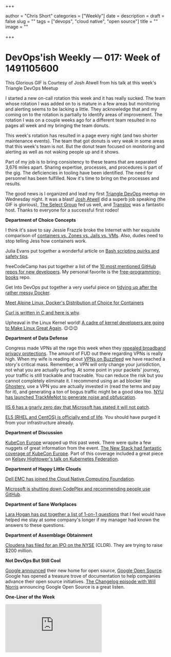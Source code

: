 +++

author = "Chris Short"
categories = ["Weekly"]
date = 
description = 
draft = false
slug = ""
tags = ["devops", "cloud native", "open source"]
title = ""
image = ""

+++

# DevOps'ish Weekly — 017: Week of 1491105600

This Glorious GIF is Courtesy of Josh Atwell from his talk at this week's Triangle DevOps Meetup

I started a new on-call rotation this week and it has really sucked. The team whose rotation I was added on to is mature in a few areas but monitoring and alerting seems to be lacking a little. They acknowledge that and my coming on to the rotation is partially to identify areas of improvement. The rotation I was on a couple weeks ago for a different team resulted in no pages all week and my bringing the team donuts.

This week's rotation has resulted in a page every night (and two shorter maintenance events). The team that got donuts is very weak in some areas that this week's team is not. But the donut team focused on monitoring and alerting as well as not waking people up and it shows.

Part of my job is to bring consistency to these teams that are separated 3,676 miles apart. Sharing expertise, processes, and procedures is part of the gig. The deficiencies in tooling have been identified. The need for personnel has been fulfilled. Now it's time to bring on the processes and results.

The good news is I organized and lead my first [Triangle DevOps](https://tridevops.com) meetup on Wednesday night. It was a blast! [Josh Atwell](https://twitter.com/Josh_Atwell) did a superb job speaking (the GIF is glorious), [The Select Group](http://www.selectgroup.com/) fed us well, and [Transloc](http://transloc.com/) was a fantastic host. Thanks to everyone for a successful first rodeo!

**Department of Choice Concepts**

I think it's save to say Jessie Frazzle broke the Internet with her exquisite comparison of [containers vs. Zones vs. Jails vs. VMs](https://blog.jessfraz.com/post/containers-zones-jails-vms/). Also, dudes need to stop telling Jess how containers work.

Julia Evans put together a wonderful article on [Bash scripting quirks and safety tips](http://jvns.ca/blog/2017/03/26/bash-quirks/).

freeCodeCamp has put together a list of the [10 most mentioned GitHub repos for new developers](https://medium.freecodecamp.com/the-10-github-repos-people-mention-the-most-in-freecodecamps-main-chat-room-189750600fa4). My personal favorite is the [free-programming-books](https://github.com/vhf/free-programming-books) repo.

Get Into DevOps put together a very useful piece on [tidying up after the rather messy Docker](https://getintodevops.com/blog/keeping-the-whale-happy-how-to-clean-up-after-docker).

[Meet Alpine Linux, Docker's Distribution of Choice for Containers](https://thenewstack.io/alpine-linux-heart-docker/)

[Curl is written in C and here is why](https://daniel.haxx.se/blog/2017/03/27/curl-is-c/).

Upheaval in the Linux Kernel world! [A cadre of kernel developers are going to Make Linux Great Again](https://lkml.org/lkml/2017/3/31/641). 😉😉😉

**Department of Data Defense**

Congress made VPNs all the rage this week when they [repealed broadband privacy protections](http://www.dslreports.com/shownews/The-GOP-Just-Killed-Consumer-Broadband-Privacy-Protections-139244). The amount of FUD out there regarding VPNs is really high. When my wife is reading about [VPNs on Buzzfeed](https://www.buzzfeed.com/nicolenguyen/how-to-keep-your-browsing-history-actually-private) we have reached a story's critical mass. Remember, a VPN will only change your jurisdiction, not what you are actually surfing. At some point in your packets' journey, your traffic is still trackable and traceable. You can reduce the risk but you cannot completely eliminate it. I recommend using an ad blocker like [Ghostery](https://www.ghostery.com/), use a VPN you are actually invested in (read the terms and pay for it), and generating a ton of bogus traffic might be a good idea too. [NYU has launched TrackMeNot to generate noise and obfuscation](https://cs.nyu.edu/trackmenot/).

[IIS 6 has a gnarly zero day that Microsoft has stated it will not patch](http://www.pcworld.com/article/3186748/security/millions-of-websites-affected-by-unpatched-flaw-in-microsoft-iis-6-web-server.html).

[EL5 (RHEL and CentOS) is officially end of life](https://access.redhat.com/support/policy/updates/errata). You should have purged it from your infrastructure already.

**Department of Discussion**

[KubeCon Europe](http://events.linuxfoundation.org/events/cloudnativecon-and-kubecon-europe) wrapped up this past week. There were quite a few nuggets of great information from the event. [The New Stack had fantastic coverage of KubeCon Europe](https://www.thenewstack.io/tag/KubeCon-Europe-2017). Part of this coverage included a great piece on [Kelsey Hightower's talk on Kubernetes Federation](https://thenewstack.io/kubernetes-federation-post-configuration-management-universe/).

**Department of Happy Little Clouds**

[Dell EMC has joined the Cloud Native Computing Foundation](https://blog.codedellemc.com/2017/03/29/cloud-native-computing-foundation-announces-dell-technologies-platinum-member/).

[Microsoft is shutting down CodePlex and recommending people use GitHub](https://blogs.msdn.microsoft.com/bharry/2017/03/31/shutting-down-codeplex/).

**Department of Sane Workplaces**

[Lara Hogan has put together a list of 1-on-1 questions](http://larahogan.me/blog/first-one-on-one-questions/) that I feel would have helped me stay at some company's longer if my manager had known the answers to these questions.

**Department of Assemblage Obtainment**

[Cloudera has filed for an IPO on the NYSE](https://venturebeat.com/2017/03/31/cloudera-files-to-raise-200-million-in-ipo/) (CLDR). They are trying to raise $200 million.

**Not DevOps But Still Cool**

[Google announced](https://opensource.googleblog.com/2017/03/a-new-home-for-google-open-source.html?m=1) their new home for open source, [Google Open Source](https://opensource.google.com/). Google has opened a treasure trove of documentation to help companies advance their open source initiatives. [The Changelog episode with Will Norris](https://changelog.com/podcast/245) announcing Google Open Source is a great listen.

**One-Liner of the Week**

<iframe src="https://medium.com/media/9f05d4f4f533531695de335708f7044f" frameborder=0></iframe>
